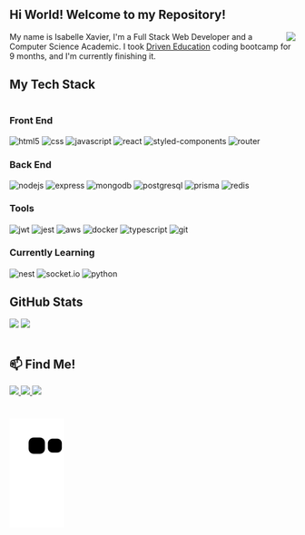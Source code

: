 ## Hi World! Welcome to my Repository!
<img align="right" src="https://media.tenor.com/bQCHJwgCNuMAAAAM/kitten-cat.gif"/>

My name is Isabelle Xavier, I'm a Full Stack Web Developer and a Computer Science Academic. I took [Driven Education](https://www.driven.com.br/) coding bootcamp for 9 months, and I'm currently finishing it.
## My Tech Stack
<div style="display: inline-block">
  <div align="left">
  <h3>Front End</h3>
    <img alt="html5" align="center" src="https://img.shields.io/badge/html5-%23E34F26.svg?style=for-the-badge&logo=html5&logoColor=white"/>
    <img alt="css" align="center" src="https://img.shields.io/badge/css3-%231572B6.svg?style=for-the-badge&logo=css3&logoColor=white"/>
    <img alt="javascript" align="center" src="https://img.shields.io/badge/JavaScript-323330?style=for-the-badge&logo=javascript&logoColor=F7DF1E"/>
    <img alt="react" align="center" src="https://img.shields.io/badge/react-%2320232a.svg?style=for-the-badge&logo=react&logoColor=%2361DAFB"/>
    <img alt="styled-components" align="center" src="https://img.shields.io/badge/styled--components-DB7093?style=for-the-badge&logo=styled-components&logoColor=white"/>
    <img alt="router" align="center" src="https://img.shields.io/badge/React_Router-CA4245?style=for-the-badge&logo=react-router&logoColor=white"/>
  </div>
  
  <div align="left">
  <h3 width="200px">Back End</h3>
    <img alt="nodejs" align="center" src="https://img.shields.io/badge/Node.js-43853D?style=for-the-badge&logo=node.js&logoColor=white"/>
    <img alt="express" align="center" src="https://img.shields.io/badge/Express.js-404D59?style=for-the-badge"/>
    <img alt="mongodb" align="center" src="https://img.shields.io/badge/MongoDB-4EA94B?style=for-the-badge&logo=mongodb&logoColor=white"/>
    <img alt="postgresql" align="center" src="https://img.shields.io/badge/PostgreSQL-316192?style=for-the-badge&logo=postgresql&logoColor=white"/>
    <img alt="prisma" align="center" src="https://img.shields.io/badge/Prisma-3982CE?style=for-the-badge&logo=Prisma&logoColor=white"/>
    <img alt="redis" align="center" src="https://img.shields.io/badge/redis-%23DD0031.svg?style=for-the-badge&logo=redis&logoColor=white"/>
    
    
  </div>
  
   <div align="left">
     <h3>Tools</h3>
     <img alt="jwt" align="center" src="https://img.shields.io/badge/JWT-black?style=for-the-badge&logo=JSON%20web%20tokens"/>
     <img alt="jest" align="center" src="https://img.shields.io/badge/Jest-323330?style=for-the-badge&logo=Jest&logoColor=white"/>
     <img alt="aws" align="center" src="https://img.shields.io/badge/Amazon_AWS-232F3E?style=for-the-badge&logo=amazon-aws&logoColor=white"/>
     <img alt="docker" align="center" src="https://img.shields.io/badge/docker-%230db7ed.svg?style=for-the-badge&logo=docker&logoColor=white"/>
     <img alt="typescript" align="center" src="https://img.shields.io/badge/typescript-%23007ACC.svg?style=for-the-badge&logo=typescript&logoColor=white"/>
     <img alt="git" align="center" src="https://img.shields.io/badge/git-%23F05033.svg?style=for-the-badge&logo=git&logoColor=white"/>
  </div>
  
  <div align="left">
  <h3>Currently Learning</h3>
    <img alt="nest" align="center" src="https://img.shields.io/badge/nestjs-%23E0234E.svg?style=for-the-badge&logo=nestjs&logoColor=white"/>
    <img alt="socket.io" align="center" src="https://img.shields.io/badge/Socket.io-black?style=for-the-badge&logo=socket.io&badgeColor=010101"/>
    <img alt="python" align="center" src="https://img.shields.io/badge/python-3670A0?style=for-the-badge&logo=python&logoColor=ffdd54"/>
  </div>
  
</div>
  
  <br/>
  
## GitHub Stats

<div width="100%">
  <img height="180em" src="https://github-readme-stats.vercel.app/api?username=isabellexvr&show_icons=true&theme=radical"/>
  <img height="180em" src="https://github-readme-stats.vercel.app/api/top-langs/?username=anuraghazra&layout=compact&theme=radical"/>
</div>

<br/>
<h2 align="left">📫 Find Me! </h2>

<a href="https://www.linkedin.com/in/isabellexvr/">
  <img src="https://img.shields.io/badge/linkedin-%230077B5.svg?style=for-the-badge&logo=linkedin&logoColor=white"/>
</a>

<a href="mailto:isabellexavier59@gmail.com?Subject=Ola%2C%20estive%20em%20seu%20repositorio%20GitHub%20e%20quero%20contacta-la%21">
  <img src="https://img.shields.io/badge/Gmail-D14836?style=for-the-badge&logo=gmail&logoColor=white"/>
</a>

<a href="https://instagram.com/datisabelle">
  <img src="https://img.shields.io/badge/Instagram-%23E4405F.svg?style=for-the-badge&logo=Instagram&logoColor=white"/>
</a>

  #
  ![Snake animation](https://github.com/rafaballerini/rafaballerini/blob/output/github-contribution-grid-snake.svg)
                                                                                                  
</div>
